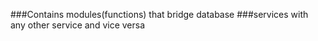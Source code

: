 ###Contains modules(functions) that bridge database
###services with any other service and vice versa